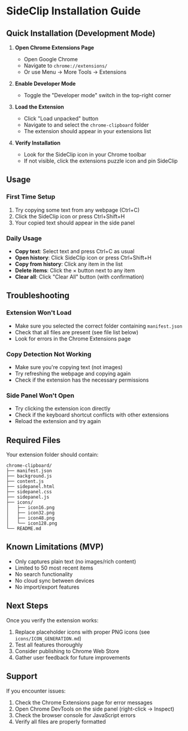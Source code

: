 # SideClip Installation Guide

## Quick Installation (Development Mode)

1. **Open Chrome Extensions Page**
   - Open Google Chrome
   - Navigate to `chrome://extensions/`
   - Or use Menu → More Tools → Extensions

2. **Enable Developer Mode**
   - Toggle the "Developer mode" switch in the top-right corner

3. **Load the Extension**
   - Click "Load unpacked" button
   - Navigate to and select the `chrome-clipboard` folder
   - The extension should appear in your extensions list

4. **Verify Installation**
   - Look for the SideClip icon in your Chrome toolbar
   - If not visible, click the extensions puzzle icon and pin SideClip

## Usage

### First Time Setup
1. Try copying some text from any webpage (Ctrl+C)
2. Click the SideClip icon or press Ctrl+Shift+H
3. Your copied text should appear in the side panel

### Daily Usage
- **Copy text**: Select text and press Ctrl+C as usual
- **Open history**: Click SideClip icon or press Ctrl+Shift+H  
- **Copy from history**: Click any item in the list
- **Delete items**: Click the × button next to any item
- **Clear all**: Click "Clear All" button (with confirmation)

## Troubleshooting

### Extension Won't Load
- Make sure you selected the correct folder containing `manifest.json`
- Check that all files are present (see file list below)
- Look for errors in the Chrome Extensions page

### Copy Detection Not Working  
- Make sure you're copying text (not images)
- Try refreshing the webpage and copying again
- Check if the extension has the necessary permissions

### Side Panel Won't Open
- Try clicking the extension icon directly
- Check if the keyboard shortcut conflicts with other extensions
- Reload the extension and try again

## Required Files

Your extension folder should contain:
```
chrome-clipboard/
├── manifest.json
├── background.js  
├── content.js
├── sidepanel.html
├── sidepanel.css
├── sidepanel.js
├── icons/
│   ├── icon16.png
│   ├── icon32.png
│   ├── icon48.png
│   └── icon128.png
└── README.md
```

## Known Limitations (MVP)

- Only captures plain text (no images/rich content)
- Limited to 50 most recent items
- No search functionality
- No cloud sync between devices
- No import/export features

## Next Steps

Once you verify the extension works:
1. Replace placeholder icons with proper PNG icons (see `icons/ICON_GENERATION.md`)
2. Test all features thoroughly  
3. Consider publishing to Chrome Web Store
4. Gather user feedback for future improvements

## Support

If you encounter issues:
1. Check the Chrome Extensions page for error messages
2. Open Chrome DevTools on the side panel (right-click → Inspect)
3. Check the browser console for JavaScript errors
4. Verify all files are properly formatted
